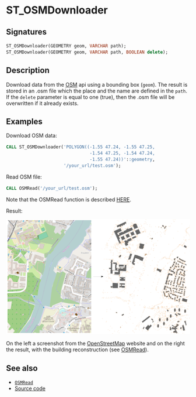 # ST_OSMDownloader

## Signatures

```sql
ST_OSMDownloader(GEOMETRY geom, VARCHAR path);
ST_OSMDownloader(GEOMETRY geom, VARCHAR path, BOOLEAN delete);
```

## Description

Download data from the [OSM][wiki] api using a bounding box (`geom`). The result is stored in an .osm file which the place and the name are defined in the `path`. If the `delete` parameter is equal to one (true), then the .osm file will be overwritten if it already exists.

## Examples

Download OSM data:
```sql
CALL ST_OSMDownloader('POLYGON((-1.55 47.24, -1.55 47.25, 
                                -1.54 47.25, -1.54 47.24, 
                                -1.55 47.24))'::geometry, 
                      '/your_url/test.osm');
```


Read OSM file:

```sql
CALL OSMRead('/your_url/test.osm');
```

Note that the OSMRead function is described [HERE](../OSMRead).

Result:

![](./ST_OSMDownloader.png)

On the left a screenshot from the [OpenStreetMap](http://www.openstreetmap.org) website and on the right the result, with the building reconstruction (see [OSMRead](../OSMRead)).


## See also

* [`OSMRead`](../OSMRead)
* <a href="https://github.com/orbisgis/h2gis/blob/master/h2gis-functions/src/main/java/org/h2gis/functions/io/osm/ST_OSMDownloader.java" target="_blank">Source code</a>

[wiki]: http://wiki.openstreetmap.org/wiki/OSM_XML

